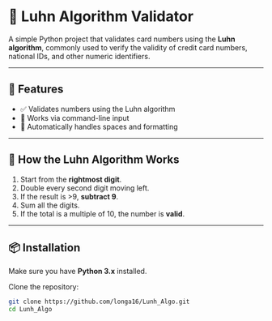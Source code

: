 # 🔢 Luhn Algorithm Validator

A simple Python project that validates card numbers using the **Luhn algorithm**, commonly used to verify the validity of credit card numbers, national IDs, and other numeric identifiers.

---

## 🚀 Features

- ✅ Validates numbers using the Luhn algorithm
- 🧮 Works via command-line input
- 🔄 Automatically handles spaces and formatting

---

## 🧠 How the Luhn Algorithm Works

1. Start from the **rightmost digit**.
2. Double every second digit moving left.
3. If the result is >9, **subtract 9**.
4. Sum all the digits.
5. If the total is a multiple of 10, the number is **valid**.

---

## 📦 Installation

Make sure you have **Python 3.x** installed.

Clone the repository:

```bash
git clone https://github.com/longa16/Lunh_Algo.git
cd Lunh_Algo
